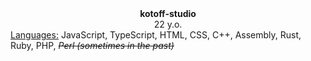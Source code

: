 <!DOCTYPE html>
<html lang="en">
<head>
    <meta charset="UTF-8">
    <meta http-equiv="X-UA-Compatible" content="IE=edge">
    <meta name="viewport" content="width=device-width, initial-scale=1.0">
    <link rel="stylesheet" href="./css/style.css">
</head>
<body>
    <div class="block">
        <center><b>kotoff-studio</b></center>
        <center>22 y.o.</center>
        <u>Languages:</u> JavaScript, TypeScript, HTML, CSS, C++, Assembly, Rust, Ruby, PHP, <s><i>Perl (sometimes in the past)</i></s>
    </div>
</body>
</html>
